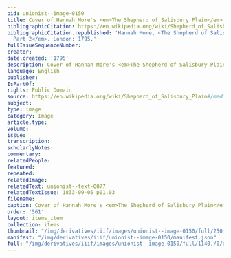 ```yaml
---
pid: unionist--image-0150
title: Cover of Hannah More's <em>The Shepherd of Salisbury Plain</em>
bibliographicCitation: https://en.wikipedia.org/wiki/Shepherd_of_Salisbury_Plain#/media/File:MoreShepherd.png
bibliographicCitation.republished: 'Hannah More, <The Shepherd of Salisbury Plain,
  Part 2</em>. London: 1795.'
fullIssueSequenceNumber: 
creator: 
date.created: '1795'
description: Cover of Hannah More's <em>The Shepherd of Salisbury Plain</em>
language: English
publisher: 
IsPartOf: 
rights: Public Domain
source: https://en.wikipedia.org/wiki/Shepherd_of_Salisbury_Plain#/media/File:MoreShepherd.png
subject: 
type: image
category: Image
article.type: 
volume: 
issue: 
transcription: 
scholarlyNotes: 
commentary: 
relatedPeople: 
featured: 
repeated: 
relatedImage: 
relatedText: unionist--text-0077
relatedTextIssue: 1833-09-05 p01.03
filename: 
caption: Cover of Hannah More's <em>The Shepherd of Salisbury Plain</em>
order: '561'
layout: items_item
collection: items
thumbnail: "/img/derivatives/iiif/images/unionist--image-0150/full/250,/0/default.jpg"
manifest: "/img/derivatives/iiif/unionist--image-0150/manifest.json"
full: "/img/derivatives/iiif/images/unionist--image-0150/full/1140,/0/default.jpg"
---
```

